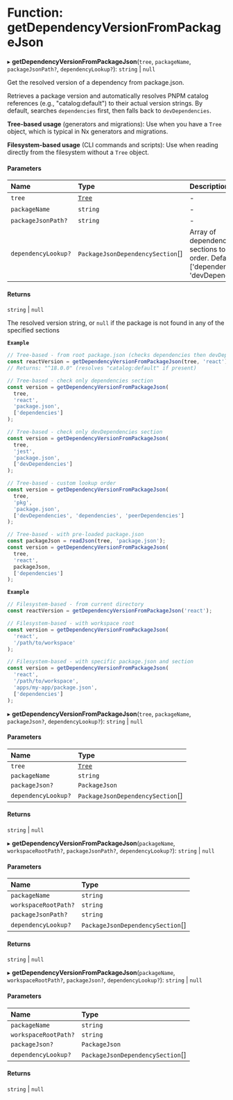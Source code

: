 # Function: getDependencyVersionFromPackageJson

▸ **getDependencyVersionFromPackageJson**(`tree`, `packageName`, `packageJsonPath?`, `dependencyLookup?`): `string` \| `null`

Get the resolved version of a dependency from package.json.

Retrieves a package version and automatically resolves PNPM catalog references
(e.g., "catalog:default") to their actual version strings. By default, searches
`dependencies` first, then falls back to `devDependencies`.

**Tree-based usage** (generators and migrations):
Use when you have a `Tree` object, which is typical in Nx generators and migrations.

**Filesystem-based usage** (CLI commands and scripts):
Use when reading directly from the filesystem without a `Tree` object.

#### Parameters

| Name                | Type                                                | Description                                                                                     |
| :------------------ | :-------------------------------------------------- | :---------------------------------------------------------------------------------------------- |
| `tree`              | [`Tree`](/reference/core-api/devkit/documents/Tree) | -                                                                                               |
| `packageName`       | `string`                                            | -                                                                                               |
| `packageJsonPath?`  | `string`                                            | -                                                                                               |
| `dependencyLookup?` | `PackageJsonDependencySection`[]                    | Array of dependency sections to check in order. Defaults to ['dependencies', 'devDependencies'] |

#### Returns

`string` \| `null`

The resolved version string, or `null` if the package is not found in any of the specified sections

**`Example`**

```typescript
// Tree-based - from root package.json (checks dependencies then devDependencies)
const reactVersion = getDependencyVersionFromPackageJson(tree, 'react');
// Returns: "^18.0.0" (resolves "catalog:default" if present)

// Tree-based - check only dependencies section
const version = getDependencyVersionFromPackageJson(
  tree,
  'react',
  'package.json',
  ['dependencies']
);

// Tree-based - check only devDependencies section
const version = getDependencyVersionFromPackageJson(
  tree,
  'jest',
  'package.json',
  ['devDependencies']
);

// Tree-based - custom lookup order
const version = getDependencyVersionFromPackageJson(
  tree,
  'pkg',
  'package.json',
  ['devDependencies', 'dependencies', 'peerDependencies']
);

// Tree-based - with pre-loaded package.json
const packageJson = readJson(tree, 'package.json');
const version = getDependencyVersionFromPackageJson(
  tree,
  'react',
  packageJson,
  ['dependencies']
);
```

**`Example`**

```typescript
// Filesystem-based - from current directory
const reactVersion = getDependencyVersionFromPackageJson('react');

// Filesystem-based - with workspace root
const version = getDependencyVersionFromPackageJson(
  'react',
  '/path/to/workspace'
);

// Filesystem-based - with specific package.json and section
const version = getDependencyVersionFromPackageJson(
  'react',
  '/path/to/workspace',
  'apps/my-app/package.json',
  ['dependencies']
);
```

▸ **getDependencyVersionFromPackageJson**(`tree`, `packageName`, `packageJson?`, `dependencyLookup?`): `string` \| `null`

#### Parameters

| Name                | Type                                                |
| :------------------ | :-------------------------------------------------- |
| `tree`              | [`Tree`](/reference/core-api/devkit/documents/Tree) |
| `packageName`       | `string`                                            |
| `packageJson?`      | `PackageJson`                                       |
| `dependencyLookup?` | `PackageJsonDependencySection`[]                    |

#### Returns

`string` \| `null`

▸ **getDependencyVersionFromPackageJson**(`packageName`, `workspaceRootPath?`, `packageJsonPath?`, `dependencyLookup?`): `string` \| `null`

#### Parameters

| Name                 | Type                             |
| :------------------- | :------------------------------- |
| `packageName`        | `string`                         |
| `workspaceRootPath?` | `string`                         |
| `packageJsonPath?`   | `string`                         |
| `dependencyLookup?`  | `PackageJsonDependencySection`[] |

#### Returns

`string` \| `null`

▸ **getDependencyVersionFromPackageJson**(`packageName`, `workspaceRootPath?`, `packageJson?`, `dependencyLookup?`): `string` \| `null`

#### Parameters

| Name                 | Type                             |
| :------------------- | :------------------------------- |
| `packageName`        | `string`                         |
| `workspaceRootPath?` | `string`                         |
| `packageJson?`       | `PackageJson`                    |
| `dependencyLookup?`  | `PackageJsonDependencySection`[] |

#### Returns

`string` \| `null`
